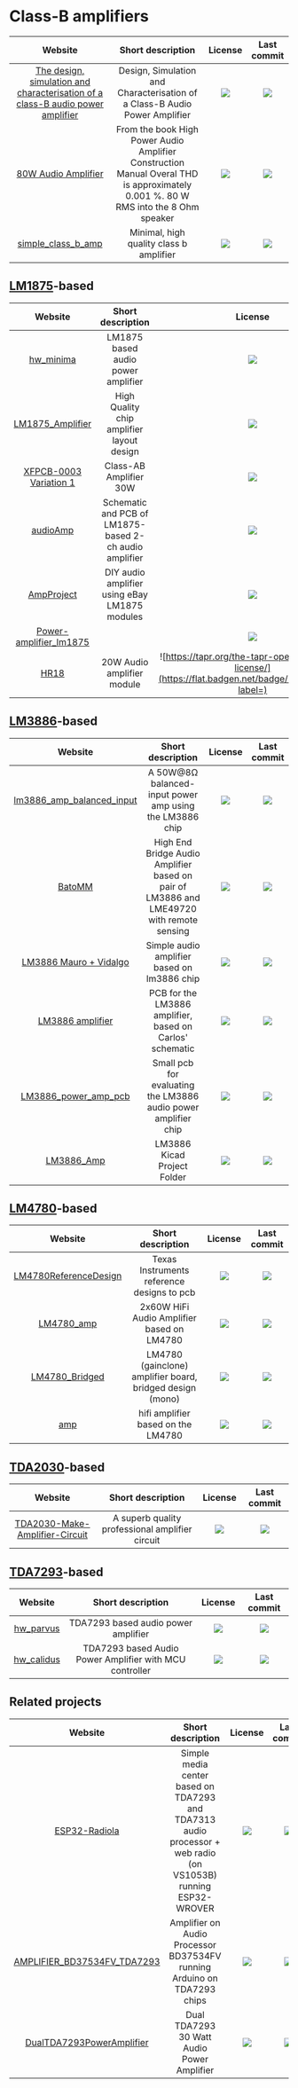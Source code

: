 # Class-B amplifiers

|Website|Short description|License|Last commit|
|:-:|:-:|:-:|:-:|
|[The design, simulation and characterisation of a class-B audio power amplifier](https://gregjolley.github.io/amplifier/)|Design, Simulation and Characterisation of a Class-B Audio Power Amplifier|![](https://flat.badgen.net/github/license/gregjolley/amplifier?label=)|![](https://flat.badgen.net/github/last-commit/gregjolley/amplifier?label=)|
|[80W Audio Amplifier](https://github.com/PeraZver/80W-Audio-Amplifier)|From the book High Power Audio Amplifier Construction Manual Overal THD is approximately 0.001 %. 80 W RMS into the 8 Ohm speaker|![](https://flat.badgen.net/github/license/PeraZver/80W-Audio-Amplifier?label=)|![](https://flat.badgen.net/github/last-commit/PeraZver/80W-Audio-Amplifier?label=)|
|[simple_class_b_amp](https://github.com/nickm1/simple_class_b_amp)|Minimal, high quality class b amplifier|![](https://flat.badgen.net/github/license/nickm1/simple_class_b_amp?label=)|![](https://flat.badgen.net/github/last-commit/nickm1/simple_class_b_amp?label=)|

## [LM1875](http://corneey.com/wBkHzj)-based
|Website|Short description|License|Last commit|
|:-:|:-:|:-:|:-:|
|[hw_minima](https://github.com/nradulovic/hw_minima)|LM1875 based audio power amplifier|![](https://flat.badgen.net/github/license/nradulovic/hw_minima?label=)|![](https://flat.badgen.net/github/last-commit/nradulovic/hw_minima?label=)|
|[LM1875_Amplifier](https://github.com/AshishCdev/LM1875_Amplifier-)|High Quality chip amplifier layout design|![](https://flat.badgen.net/github/license/AshishCdev/LM1875_Amplifier-?label=)|![](https://flat.badgen.net/github/last-commit/AshishCdev/LM1875_Amplifier-?label=)|
|[XFPCB-0003 Variation 1](https://github.com/xform3/xfpcb-0003-amp#variation-1-lm1875)|Class-AB Amplifier 30W|![](https://flat.badgen.net/github/license/nradulovic/hw_minima?label=)|![](https://flat.badgen.net/github/last-commit/nradulovic/hw_minima?label=)|
|[audioAmp](https://github.com/KIRILL70674/audioAmp)|Schematic and PCB of LM1875-based 2-ch audio amplifier|![](https://flat.badgen.net/github/license/KIRILL70674/audioAmp?label=)|![](https://flat.badgen.net/github/last-commit/KIRILL70674/audioAmp?label=)|
|[AmpProject](https://github.com/daveho/AmpProject)|DIY audio amplifier using eBay LM1875 modules|![](https://flat.badgen.net/github/license/daveho/AmpProject?label=)|![](https://flat.badgen.net/github/last-commit/daveho/AmpProject?label=)|
|[Power-amplifier_lm1875](https://github.com/succerseng/Power-amplifier_lm1875)| |![](https://flat.badgen.net/github/license/succerseng/Power-amplifier_lm1875?label=)|![](https://flat.badgen.net/github/last-commit/succerseng/Power-amplifier_lm1875?label=)|
|[HR18](http://www.haosredro.com/hardware/18/index.html)|20W Audio amplifier module|![https://tapr.org/the-tapr-open-hardware-license/](https://flat.badgen.net/badge/license/OHL/?label=)||


## [LM3886](http://corneey.com/wBkFOO)-based
|Website|Short description|License|Last commit|
|:-:|:-:|:-:|:-:|
|[lm3886_amp_balanced_input](https://github.com/bmc0/lm3886_amp_balanced_input)|A 50W@8Ω balanced-input power amp using the LM3886 chip|![](https://flat.badgen.net/github/license/bmc0/lm3886_amp_balanced_input?label=)|![](https://flat.badgen.net/github/last-commit/bmc0/lm3886_amp_balanced_input?label=)|
|[BatoMM](https://github.com/yu3ma/BatoMM)|High End Bridge Audio Amplifier based on pair of LM3886 and LME49720 with remote sensing|![](https://flat.badgen.net/github/license/yu3ma/BatoMM?label=)|![](https://flat.badgen.net/github/last-commit/yu3ma/BatoMM?label=)|
|[LM3886 Mauro + Vidalgo](https://github.com/diyaudioby/amp-lm3886-mauro-vidalgo)|Simple audio amplifier based on lm3886 chip|![](https://flat.badgen.net/github/license/diyaudioby/amp-lm3886-mauro-vidalgo?label=)|![](https://flat.badgen.net/github/last-commit/diyaudioby/amp-lm3886-mauro-vidalgo?label=)|
|[LM3886 amplifier](https://github.com/carlosfm_lm3886_amp)|PCB for the LM3886 amplifier, based on Carlos' schematic|![](https://flat.badgen.net/github/license/carlosfm_lm3886_amp?label=)|![](https://flat.badgen.net/github/last-commit/carlosfm_lm3886_amp?label=)|
|[LM3886_power_amp_pcb](https://github.com/JordanAceto/LM3886_power_amp_pcb)|Small pcb for evaluating the LM3886 audio power amplifier chip|![](https://flat.badgen.net/github/license/JordanAceto/LM3886_power_amp_pcb?label=)|![](https://flat.badgen.net/github/last-commit/JordanAceto/LM3886_power_amp_pcb?label=)|
|[LM3886_Amp](https://github.com/dsticks/LM3886_Amp)|LM3886 Kicad Project Folder|![](https://flat.badgen.net/github/license/dsticks/LM3886_Amp?label=)|![](https://flat.badgen.net/github/last-commit/dsticks/LM3886_Amp?label=)|

## [LM4780](http://corneey.com/wBkS5V)-based
|Website|Short description|License|Last commit|
|:-:|:-:|:-:|:-:|
|[LM4780ReferenceDesign](https://github.com/elkod/LM4780ReferenceDesign)|Texas Instruments reference designs to pcb|![](https://flat.badgen.net/github/license/elkod/LM4780ReferenceDesign?label=)|![](https://flat.badgen.net/github/last-commit/elkod/LM4780ReferenceDesign?label=)|
|[LM4780_amp](https://github.com/yu3ma/LM4780_amp)|2x60W HiFi Audio Amplifier based on LM4780|![](https://flat.badgen.net/github/license/yu3ma/LM4780_amp?label=)|![](https://flat.badgen.net/github/last-commit/yu3ma/LM4780_amp?label=)|
|[LM4780_Bridged](https://github.com/ElBabar/LM4780_Bridged)|LM4780 (gainclone) amplifier board, bridged design (mono)|![](https://flat.badgen.net/github/license/ElBabar/LM4780_Bridged?label=)|![](https://flat.badgen.net/github/last-commit/ElBabar/LM4780_Bridged?label=)|
|[amp](https://github.com/mru00/amp)|hifi amplifier based on the LM4780|![](https://flat.badgen.net/github/license/mru00/amp?label=)|![](https://flat.badgen.net/github/last-commit/mru00/amp?label=)|

## [TDA2030](http://ceesty.com/esKOgT)-based
|Website|Short description|License|Last commit|
|:-:|:-:|:-:|:-:|
|[TDA2030-Make-Amplifier-Circuit](https://github.com/creativeworldpro/TDA2030-Make-Amplifier-Circuit)|A superb quality professional amplifier circuit|![](https://flat.badgen.net/github/license/creativeworldpro/TDA2030-Make-Amplifier-Circuit?label=)|![](https://flat.badgen.net/github/last-commit/creativeworldpro/TDA2030-Make-Amplifier-Circuit?label=)|

## [TDA7293](http://destyy.com/wBxZNt)-based
|Website|Short description|License|Last commit|
|:-:|:-:|:-:|:-:|
|[hw_parvus](https://github.com/nradulovic/hw_parvus)|TDA7293 based audio power amplifier|![](https://flat.badgen.net/github/license/nradulovic/hw_parvus?label=)|![](https://flat.badgen.net/github/last-commit/nradulovic/hw_parvus?label=)|
|[hw_calidus](https://github.com/nradulovic/hw_calidus)|TDA7293 based Audio Power Amplifier with MCU controller|![](https://flat.badgen.net/github/license/nradulovic/hw_calidus?label=)|![](https://flat.badgen.net/github/last-commit/nradulovic/hw_calidus?label=)|

## Related projects
|Website|Short description|License|Last commit|
|:-:|:-:|:-:|:-:|
|[ESP32-Radiola](https://github.com/SinglWolf/ESP32-Radiola)|Simple media center based on TDA7293 and TDA7313 audio processor + web radio (on VS1053B) running ESP32-WROVER|![](https://flat.badgen.net/github/license/SinglWolf/ESP32-Radiola?label=)|![](https://flat.badgen.net/github/last-commit/SinglWolf/ESP32-Radiola?label=)|
|[AMPLIFIER_BD37534FV_TDA7293](https://github.com/AnatolyNevzoroff/AMPLIFIER_BD37534FV_TDA7293)|Amplifier on Audio Processor BD37534FV running Arduino on TDA7293 chips|![](https://flat.badgen.net/github/license/AnatolyNevzoroff/AMPLIFIER_BD37534FV_TDA7293?label=)|![](https://flat.badgen.net/github/last-commit/AnatolyNevzoroff/AMPLIFIER_BD37534FV_TDA7293?label=)|
|[DualTDA7293PowerAmplifier](https://github.com/Erriez/DualTDA7293PowerAmplifier)|Dual TDA7293 30 Watt Audio Power Amplifier|![](https://flat.badgen.net/github/license/Erriez/DualTDA7293PowerAmplifier?label=)|![](https://flat.badgen.net/github/last-commit/Erriez/DualTDA7293PowerAmplifier?label=)|

